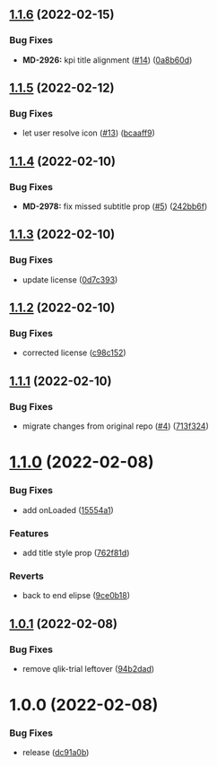 ## [1.1.6](https://github.com/qlik-oss/react-native-carbon/compare/v1.1.5...v1.1.6) (2022-02-15)


### Bug Fixes

* **MD-2926:** kpi title alignment ([#14](https://github.com/qlik-oss/react-native-carbon/issues/14)) ([0a8b60d](https://github.com/qlik-oss/react-native-carbon/commit/0a8b60dbc186b39123c4d4a61d9be558124755fa))

## [1.1.5](https://github.com/qlik-oss/react-native-carbon/compare/v1.1.4...v1.1.5) (2022-02-12)


### Bug Fixes

* let user resolve icon ([#13](https://github.com/qlik-oss/react-native-carbon/issues/13)) ([bcaaff9](https://github.com/qlik-oss/react-native-carbon/commit/bcaaff9f4c7c03232ac5a93a9e412e37c8d7182f))

## [1.1.4](https://github.com/qlik-oss/react-native-carbon/compare/v1.1.3...v1.1.4) (2022-02-10)


### Bug Fixes

* **MD-2978:** fix missed subtitle prop ([#5](https://github.com/qlik-oss/react-native-carbon/issues/5)) ([242bb6f](https://github.com/qlik-oss/react-native-carbon/commit/242bb6fd6527e95f25d456869607b410621fef9e))

## [1.1.3](https://github.com/qlik-oss/react-native-carbon/compare/v1.1.2...v1.1.3) (2022-02-10)


### Bug Fixes

* update license ([0d7c393](https://github.com/qlik-oss/react-native-carbon/commit/0d7c3938f916831d11d2eba8fa2fafa7c9ea6a5f))

## [1.1.2](https://github.com/qlik-oss/react-native-carbon/compare/v1.1.1...v1.1.2) (2022-02-10)


### Bug Fixes

* corrected license ([c98c152](https://github.com/qlik-oss/react-native-carbon/commit/c98c1528883d82ef90c12c88c72fa40988ac8b26))

## [1.1.1](https://github.com/qlik-oss/react-native-carbon/compare/v1.1.0...v1.1.1) (2022-02-10)


### Bug Fixes

* migrate changes from original repo ([#4](https://github.com/qlik-oss/react-native-carbon/issues/4)) ([713f324](https://github.com/qlik-oss/react-native-carbon/commit/713f324be6336001828bd4ab1bd3e7d6061ac4ac))

# [1.1.0](https://github.com/qlik-oss/react-native-carbon/compare/v1.0.1...v1.1.0) (2022-02-08)


### Bug Fixes

* add onLoaded ([15554a1](https://github.com/qlik-oss/react-native-carbon/commit/15554a19c91375ed8d7f283d027c144ecd66aa09))


### Features

* add title style prop ([762f81d](https://github.com/qlik-oss/react-native-carbon/commit/762f81d17c4677cd4c365196115af85863ccb1f5))


### Reverts

* back to end elipse ([9ce0b18](https://github.com/qlik-oss/react-native-carbon/commit/9ce0b1858d5f9407db6f5c1f12f1bf08bb690f29))

## [1.0.1](https://github.com/qlik-oss/react-native-carbon/compare/v1.0.0...v1.0.1) (2022-02-08)


### Bug Fixes

* remove qlik-trial leftover ([94b2dad](https://github.com/qlik-oss/react-native-carbon/commit/94b2dadec6b6c89006da269ff043ad15eba5bb66))

# 1.0.0 (2022-02-08)


### Bug Fixes

* release ([dc91a0b](https://github.com/qlik-oss/react-native-carbon/commit/dc91a0b5107296fa12cdc80c4b0d402392885e0a))
